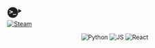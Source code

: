 


[<img align="left" alt="Terminal" width="26px" src="https://raw.githubusercontent.com/github/explore/80688e429a7d4ef2fca1e82350fe8e3517d3494d/topics/terminal/terminal.png" />][webdevplaylist]


<details>
  <summary></summary>
  
<!--START_SECTION:activity-->

<!--END_SECTION:activity-->
  <details>
  <summary></summary>
  


  


</details>
  <summary>
    <img src="https://raw.githubusercontent.com/Noconversation/Noconversation/master/github.svg">
  </summary>
</details>


 <a href="https://steamcommunity.com/id/novelpk/"><img src="https://img.shields.io/badge/Steam-000000?style=for-the-badge&logo=steam&logoColor=white" alt="Steam"></a>


<p align="center">
   <img src="https://img.shields.io/badge/Python-3776AB?style=for-the-badge&logo=python&logoColor=white" alt="Python">
   <img src="https://img.shields.io/badge/JavaScript-323330?style=for-the-badge&logo=javascript&logoColor=F7DF1E" alt="JS">
   <img src="https://img.shields.io/badge/React-FFFFFF?style=for-the-badge&logo=react&logoColor=61DAFB" alt="React">
  
  
  
</p>

[webdevplaylist]: https://youtu.be/T6kUPg_4k7w

